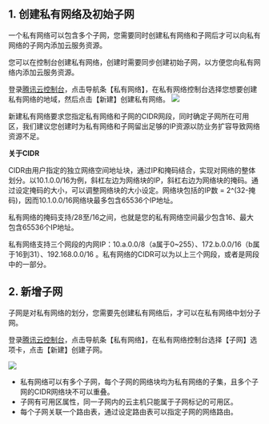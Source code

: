 ## 1. 创建私有网络及初始子网
一个私有网络可以包含多个子网，您需要同时创建私有网络和子网后才可以向私有网络的子网内添加云服务资源。

您可以在控制台创建私有网络，创建时需要同步创建初始子网，以方便您向私有网络内添加云服务资源。

登录[腾讯云控制台](https://console.cloud.tencent.com/)，点击导航条【私有网络】，在私有网络控制台选择您想要创建私有网络的地域，然后点击【新建】创建私有网络。
![](https://mccdn.qcloud.com/img567f9faf86cdc.png)

新建私有网络要求您指定私有网络和子网的CIDR网段，同时确定子网所在可用区，我们建议您创建时为私有网络和子网留出足够的IP资源以防业务扩容导致网络资源不足。

**关于CIDR** 

CIDR由用户指定的独立网络空间地址块，通过IP和掩码结合，实现对网络的整体划分。以10.1.0.0/16为例，斜杠左边为网络块的IP，斜杠右边为网络块的掩码。通过设定掩码的大小，可以调整网络块的大小设定。网络块包括的IP数 = 2^(32-掩码)，因而10.1.0.0/16网络块最多包含65536个IP地址。 

私有网络的掩码支持/28至/16之间，也就是您的私有网络空间最少包含16、最大包含65536个IP地址。 

私有网络支持三个网段的内网IP：10.a.0.0/8（a属于0~255）、172.b.0.0/16（b属于16到31）、192.168.0.0/16 。私有网络的CIDR可以为以上三个网段，或者是网段中的一部分。 

## 2. 新增子网
子网是对私有网络的划分，您需要先创建私有网络后，才可以在私有网络中划分子网。

登录[腾讯云控制台](https://console.cloud.tencent.com/)，点击导航条【私有网络】，在私有网络控制台选择【子网】选项卡，点击【新建】创建子网。

![](https://mccdn.qcloud.com/img567fa0e851555.png)

- 私有网络可以有多个子网，每个子网的网络块均为私有网络的子集，且多个子网的CIDR网络块不可以重叠。
- 子网有可用区属性，同一子网内的云主机只能属于子网标记的可用区。
- 每个子网关联一个路由表，通过设定路由表可以指定子网的网络路由。